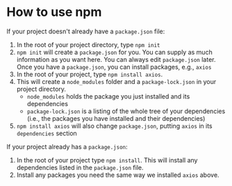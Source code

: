 # How to use npm

If your project doesn't already have a `package.json` file:

1. In the root of your project directory, type `npm init`  
1. `npm init` will create a `package.json` for you. You can supply as much information as you want here. You can always edit `package.json` later. Once you have a `package.json`, you can install packages, e.g., `axios`
1. In the root of your project, type `npm install axios`.
1. This will create a `node_modules` folder and a `package-lock.json` in your project directory.  
    - `node_modules` holds the package you just installed and its dependencies  
    - `package-lock.json` is a listing of the whole tree of your dependencies (i.e., the packages you have installed and their dependencies)  
1. `npm install axios` will also change `package.json`, putting `axios` in its `dependencies` section

If your project already has a `package.json`:
1. In the root of your project type `npm install`. This will install any dependencies listed in the `package.json` file.
2. Install any packages you need the same way we installed `axios` above.
